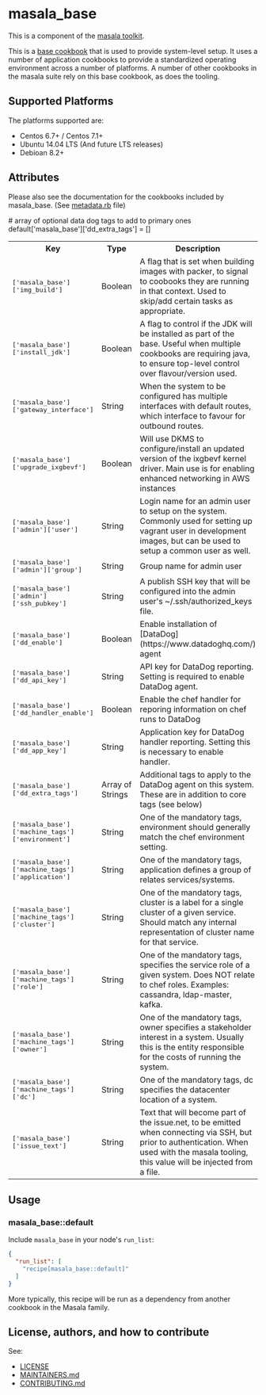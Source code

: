 # masala_base

This is a component of the [masala toolkit](https://github.com/PaytmLabs/masala).

This is a [base cookbook](http://blog.vialstudios.com/the-environment-cookbook-pattern/#thebasecookbook) that is used to provide system-level setup. It uses a number of application cookbooks to provide a standardized operating environment across a number of platforms. A number of other cookbooks in the masala suite rely on this base cookbook, as does the tooling.

## Supported Platforms

The platforms supported are:
- Centos 6.7+ / Centos 7.1+
- Ubuntu 14.04 LTS (And future LTS releases)
- Debioan 8.2+

## Attributes

Please also see the documentation for the cookbooks included by masala_base. (See [metadata.rb](https://github.com/PaytmLabs/masala_base/blob/develop/metadata.rb) file)

<table>
  <tr>
    <th>Key</th>
    <th>Type</th>
    <th>Description</th>
    <th>Default</th>
  </tr>
  <tr>
    <td><tt>['masala_base']['img_build']</tt></td>
    <td>Boolean</td>
    <td>A flag that is set when building images with packer, to signal to coobooks they are running in that context. Used to skip/add certain tasks as appropriate.</td>
    <td><tt>false</tt></td>
  </tr>
  <tr>
    <td><tt>['masala_base']['install_jdk']</tt></td>
    <td>Boolean</td>
    <td>A flag to control if the JDK will be installed as part of the base. Useful when multiple cookbooks are requiring java, to ensure top-level control over flavour/version used.</td>
    <td><tt>true</tt></td>
  </tr>
  <tr>
    <td><tt>['masala_base']['gateway_interface']</tt></td>
    <td>String</td>
    <td>When the system to be configured has multiple interfaces with default routes, which interface to favour for outbound routes.</td>
    <td><tt>eth0</tt></td>
  </tr>
  <tr>
    <td><tt>['masala_base']['upgrade_ixgbevf']</tt></td>
    <td>Boolean</td>
    <td>Will use DKMS to configure/install an updated version of the ixgbevf kernel driver. Main use is for enabling enhanced networking in AWS instances</td>
    <td><tt>true</tt></td>
  </tr>
  <tr>
    <td><tt>['masala_base']['admin']['user']</tt></td>
    <td>String</td>
    <td>Login name for an admin user to setup on the system. Commonly used for setting up vagrant user in development images, but can be used to setup a common user as well.</td>
    <td><tt>masala</tt></td>
  </tr>
  <tr>
    <td><tt>['masala_base']['admin']['group']</tt></td>
    <td>String</td>
    <td>Group name for admin user</td>
    <td><tt>masala</tt></td>
  </tr>
  <tr>
    <td><tt>['masala_base']['admin']['ssh_pubkey']</tt></td>
    <td>String</td>
    <td>A publish SSH key that will be configured into the admin user's ~/.ssh/authorized_keys file.</td>
    <td><tt>true</tt></td>
  </tr>
# array of optional data dog tags to add to primary ones
default['masala_base']['dd_extra_tags'] = []
  <tr>
    <td><tt>['masala_base']['dd_enable']</tt></td>
    <td>Boolean</td>
    <td>Enable installation of [DataDog](https://www.datadoghq.com/) agent</td>
    <td><tt>false</tt></td>
  </tr>
  <tr>
    <td><tt>['masala_base']['dd_api_key']</tt></td>
    <td>String</td>
    <td>API key for DataDog reporting. Setting is required to enable DataDog agent.</td>
    <td><tt>nil</tt></td>
  </tr>
  <tr>
    <td><tt>['masala_base']['dd_handler_enable']</tt></td>
    <td>Boolean</td>
    <td>Enable the chef handler for reporing information on chef runs to DataDog</td>
    <td><tt>false</tt></td>
  </tr>
  <tr>
    <td><tt>['masala_base']['dd_app_key']</tt></td>
    <td>String</td>
    <td>Application key for DataDog handler reporting. Setting this is necessary to enable handler.</td>
    <td><tt>nil</tt></td>
  </tr>
  <tr>
    <td><tt>['masala_base']['dd_extra_tags']</tt></td>
    <td>Array of Strings</td>
    <td>Additional tags to apply to the DataDog agent on this system. These are in addition to core tags (see below)</td>
    <td><tt>[]</tt></td>
  </tr>
  <tr>
    <td><tt>['masala_base']['machine_tags']['environment']</tt></td>
    <td>String</td>
    <td>One of the mandatory tags, environment should generally match the chef environment setting.</td>
    <td><tt>no_name</tt></td>
  </tr>
  <tr>
    <td><tt>['masala_base']['machine_tags']['application']</tt></td>
    <td>String</td>
    <td>One of the mandatory tags, application defines a group of relates services/systems.</td>
    <td><tt>no_name</tt></td>
  </tr>
  <tr>
    <td><tt>['masala_base']['machine_tags']['cluster']</tt></td>
    <td>String</td>
    <td>One of the mandatory tags, cluster is a label for a single cluster of a given service. Should match any internal representation of cluster name for that service.</td>
    <td><tt>no_name</tt></td>
  </tr>
  <tr>
    <td><tt>['masala_base']['machine_tags']['role']</tt></td>
    <td>String</td>
    <td>One of the mandatory tags, specifies the service role of a given system. Does NOT relate to chef roles. Examples: cassandra, ldap-master, kafka.</td>
    <td><tt>not_defined</tt></td>
  </tr>
  <tr>
    <td><tt>['masala_base']['machine_tags']['owner']</tt></td>
    <td>String</td>
    <td>One of the mandatory tags, owner specifies a stakeholder interest in a system. Usually this is the entity responsible for the costs of running the system.</td>
    <td><tt>no_name</tt></td>
  </tr>
  <tr>
    <td><tt>['masala_base']['machine_tags']['dc']</tt></td>
    <td>String</td>
    <td>One of the mandatory tags, dc specifies the datacenter location of a system.</td>
    <td><tt>no_name</tt></td>
  </tr>

  <tr>
    <td><tt>['masala_base']['issue_text']</tt></td>
    <td>String</td>
    <td>Text that will become part of the issue.net, to be emitted when connecting via SSH, but prior to authentication. When used with the masala tooling, this value will be injected from a file.</td>
    <td><tt>(An ASCII art version of the work Masala)</tt></td>
  </tr>
</table>

## Usage

### masala_base::default

Include `masala_base` in your node's `run_list`:

```json
{
  "run_list": [
    "recipe[masala_base::default]"
  ]
}
```

More typically, this recipe will be run as a dependency from another cookbook in the Masala family.

## License, authors, and how to contribute

See:
- [LICENSE](https://github.com/PaytmLabs/masala_base/blob/develop/LICENSE)
- [MAINTAINERS.md](https://github.com/PaytmLabs/masala_base/blob/develop/MAINTAINERS.md)
- [CONTRIBUTING.md](https://github.com/PaytmLabs/masala_base/blob/develop/CONTRIBUTING.md)

